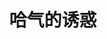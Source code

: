 ---
title: 哈气的诱惑
adaptedFrom: 无法原谅 - 回家的诱惑
sources:
  - sourceType: bilibili
    bvid: BV1NeuczHEJE
---
